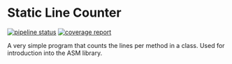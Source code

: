 # Static Line Counter

[![pipeline status](https://gitlab.infosun.fim.uni-passau.de/se2/teaching/software-testing/static-line-counter/badges/master/pipeline.svg)](https://gitlab.infosun.fim.uni-passau.de/se2/teaching/software-testing/static-line-counter/commits/master)
[![coverage report](https://gitlab.infosun.fim.uni-passau.de/se2/teaching/software-testing/static-line-counter/badges/master/coverage.svg)](https://gitlab.infosun.fim.uni-passau.de/se2/teaching/software-testing/static-line-counter/commits/master)

A very simple program that counts the lines per method in a class.
Used for introduction into the ASM library.